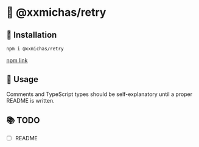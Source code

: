 # 💯 @xxmichas/retry

## 💾 Installation

```bash
npm i @xxmichas/retry
```

[npm link](https://www.npmjs.com/package/@xxmichas/retry)

## 📖 Usage

Comments and TypeScript types should be self-explanatory until a proper README is written.

## 📚 TODO

- [ ] README
